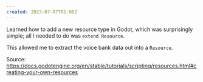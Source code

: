 ```yaml
---
created: 2023-07-07T01:08Z
---
```


Learned how to add a new resource type in Godot, which was surprisingly simple; all I needed to do was `extend Resource`.

This allowed me to extract the voice bank data out into a `Resource`.

Source: https://docs.godotengine.org/en/stable/tutorials/scripting/resources.html#creating-your-own-resources
